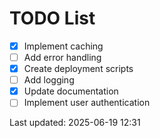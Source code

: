 # TODO List

- [x] Implement caching
- [ ] Add error handling
- [x] Create deployment scripts
- [ ] Add logging
- [x] Update documentation
- [ ] Implement user authentication

Last updated: 2025-06-19 12:31
